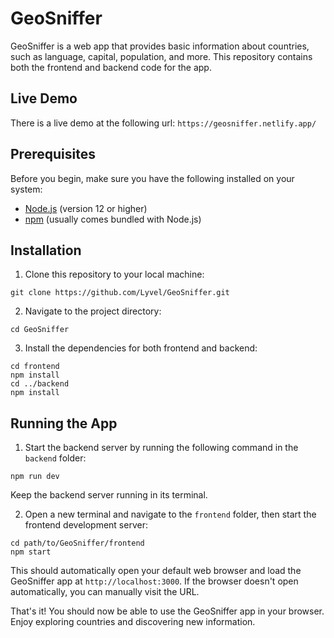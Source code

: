 # GeoSniffer

GeoSniffer is a web app that provides basic information about countries, such as language, capital, population, and more. This repository contains both the frontend and backend code for the app.

## Live Demo

There is a live demo at the following url: `https://geosniffer.netlify.app/`

## Prerequisites

Before you begin, make sure you have the following installed on your system:

- [Node.js](https://nodejs.org/) (version 12 or higher)
- [npm](https://www.npmjs.com/) (usually comes bundled with Node.js)

## Installation

1. Clone this repository to your local machine:

```
git clone https://github.com/Lyvel/GeoSniffer.git
```

2. Navigate to the project directory:

```
cd GeoSniffer
```

3. Install the dependencies for both frontend and backend:

```
cd frontend
npm install
cd ../backend
npm install
```

## Running the App

1. Start the backend server by running the following command in the `backend` folder:

```
npm run dev
```

Keep the backend server running in its terminal.

2. Open a new terminal and navigate to the `frontend` folder, then start the frontend development server:

```
cd path/to/GeoSniffer/frontend
npm start
```

This should automatically open your default web browser and load the GeoSniffer app at `http://localhost:3000`. If the browser doesn't open automatically, you can manually visit the URL.

That's it! You should now be able to use the GeoSniffer app in your browser. Enjoy exploring countries and discovering new information.
